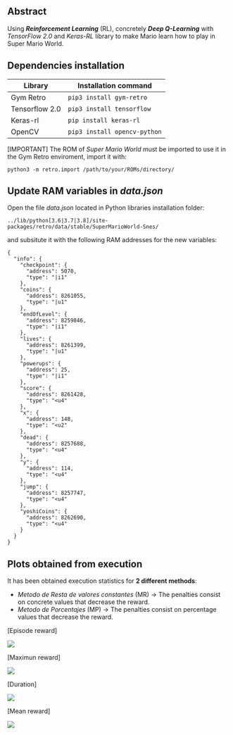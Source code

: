 ## Abstract
Using ***Reinforcement Learning*** (RL), concretely ***Deep Q-Learning*** with *TensorFlow 2.0* and *Keras-RL* library to make Mario learn how to play in Super Mario World. 

## Dependencies installation
 | Library | Installation command |
 | ---- | ---- |
 |Gym Retro | ```pip3 install gym-retro``` |
 |Tensorflow 2.0| ```pip3 install tensorflow``` |
 |Keras-rl| ```pip install keras-rl``` |
 |OpenCV    | ```pip3 install opencv-python```|


[IMPORTANT] The ROM of *Super Mario World* must be imported to use it in the Gym Retro enviroment, import it with:

```python3 -m retro.import /path/to/your/ROMs/directory/```

## Update RAM variables in *data.json*
Open the file *data.json* located in Python libraries installation folder:

```../lib/python[3.6|3.7|3.8]/site-packages/retro/data/stable/SuperMarioWorld-Snes/```

and subsitute it with the following RAM addresses for the new variables:
```
{
  "info": {
    "checkpoint": {
      "address": 5070,
      "type": "|i1"
    },
    "coins": {
      "address": 8261055,
      "type": "|u1"
    },
    "endOfLevel": {
      "address": 8259846,
      "type": "|i1"
    },
    "lives": {
      "address": 8261399,
      "type": "|u1"
    },
    "powerups": {
      "address": 25,
      "type": "|i1"
    },
    "score": {
      "address": 8261428,
      "type": "<u4"
    },
    "x": {
      "address": 148,
      "type": "<u2"
    },
    "dead": {
      "address": 8257688,
      "type": "<u4"
    },
    "y": {
      "address": 114,
      "type": "<u4"
    },
    "jump": {
      "address": 8257747,
      "type": "<u4"
    },
    "yoshiCoins": {
      "address": 8262690,
      "type": "<u4"
    }
  }
}
```

## Plots obtained from execution
It has been obtained execution statistics for **2 different methods**:

 - *Metodo de Resta de valores constantes* (MR) -> The penalties consist on concrete values that decrease the reward. 
 - *Metodo de Porcentajes* (MP) -> The penalties consist on percentage values that decrease the reward.

[Episode reward]

<img src="https://github.com/alrodsa/ReinforcementMario/blob/main/graphics/rewEpisode.svg">

[Maximun reward]

<img src="https://github.com/alrodsa/ReinforcementMario/blob/main/graphics/rewMaxEpisodeRL.svg">

[Duration]

<img src="https://github.com/alrodsa/ReinforcementMario/blob/main/graphics/durationRL.svg">

[Mean reward]

<img src="https://github.com/alrodsa/ReinforcementMario/blob/main/graphics/rewMeanRL.svg">



